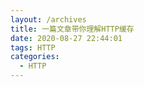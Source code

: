 ```yaml
---
layout: /archives
title: 一篇文章带你理解HTTP缓存
date: 2020-08-27 22:44:01
tags: HTTP
categories:
  - HTTP
---
```

